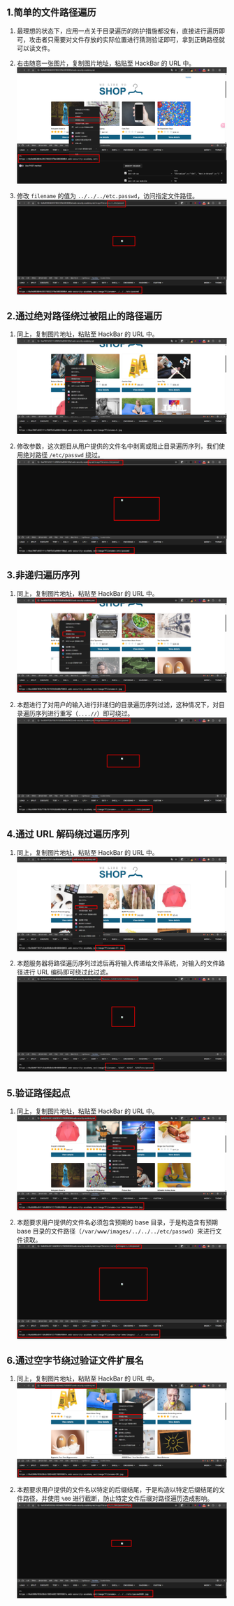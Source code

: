 ## 1.简单的文件路径遍历
1. 最理想的状态下，应用一点关于目录遍历的防护措施都没有，直接进行遍历即可，攻击者只需要对文件存放的实际位置进行猜测验证即可，拿到正确路径就可以读文件。

2. 右击随意一张图片，复制图片地址，粘贴至 HackBar 的 URL 中。![](./Path_images/01.png)

3. 修改 `filename` 的值为 `../../../etc.passwd`，访问指定文件路径。![](./Path_images/02.png)

## 2.通过绝对路径绕过被阻止的路径遍历
1. 同上，复制图片地址，粘贴至 HackBar 的 URL 中。![](./Path_images/03.png)

2. 修改参数，这次题目从用户提供的文件名中剥离或阻止目录遍历序列，我们使用绝对路径 `/etc/passwd` 绕过。![](./Path_images/04.png)

## 3.非递归遍历序列
1. 同上，复制图片地址，粘贴至 HackBar 的 URL 中。![](./Path_images/05.png)

2. 本题进行了对用户的输入进行非递归的目录遍历序列过滤，这种情况下，对目录遍历序列进行重写（`....//`）即可绕过。![](./Path_images/06.png)

## 4.通过 URL 解码绕过遍历序列
1. 同上，复制图片地址，粘贴至 HackBar 的 URL 中。![](./Path_images/07.png)

2. 本题服务器将路径遍历序列过滤后再将输入传递给文件系统，对输入的文件路径进行 URL 编码即可绕过此过滤。![](./Path_images/08.png)

## 5.验证路径起点
1. 同上，复制图片地址，粘贴至 HackBar 的 URL 中。![](./Path_images/09.png)

2. 本题要求用户提供的文件名必须包含预期的 base 目录，于是构造含有预期 base 目录的文件路径（`/var/www/images/../../../etc/passwd`）来进行文件读取。![](./Path_images/10.png)

## 6.通过空字节绕过验证文件扩展名
1. 同上，复制图片地址，粘贴至 HackBar 的 URL 中。![](./Path_images/11.png)

2. 本题要求用户提供的文件名以特定的后缀结尾，于是构造以特定后缀结尾的文件路径，并使用 `%00` 进行截断，防止特定文件后缀对路径遍历造成影响。![](./Path_images/12.png)
